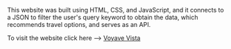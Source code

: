 This website was built using HTML, CSS, and JavaScript, and it connects to a JSON to filter the user's query keyword to obtain the data, which recommends travel options, and serves as an API.

To visit the website click here --> [Voyave Vista](https://gutiotomas.github.io/Travel-Recommendation/travel_recommendation.html)
